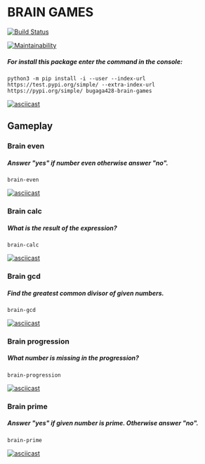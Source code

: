 # BRAIN GAMES

[![Build Status](https://travis-ci.com/bugaga427/python-project-lvl1.png?branch=master)](https://travis-ci.com/bugaga427/python-project-lvl1.png?branch=master)

[![Maintainability](https://api.codeclimate.com/v1/badges/d8c24ccb743d72152797/maintainability)](https://codeclimate.com/github/bugaga427/python-project-lvl1/maintainability)

##### For install this package enter the command in the console:
```
python3 -m pip install -i --user --index-url https://test.pypi.org/simple/ --extra-index-url https://pypi.org/simple/ bugaga428-brain-games
```
[![asciicast](https://asciinema.org/a/vSqJr9xg5t0z5PZI4GuAvvVb7.png)](https://asciinema.org/a/vSqJr9xg5t0z5PZI4GuAvvVb7)

## Gameplay

### Brain even
##### Answer "yes" if number even otherwise answer "no".
```
brain-even
```
[![asciicast](https://asciinema.org/a/9DjpOjVON7XbWvkt2I6rXJqry.png)](https://asciinema.org/a/9DjpOjVON7XbWvkt2I6rXJqry)

### Brain calc
##### What is the result of the expression?
```
brain-calc
```
[![asciicast](https://asciinema.org/a/A1jP7b9R5DujkwEW5QIQNBD8k.png)](https://asciinema.org/a/A1jP7b9R5DujkwEW5QIQNBD8k)

### Brain gcd
##### Find the greatest common divisor of given numbers.
```
brain-gcd
```
[![asciicast](https://asciinema.org/a/MFoE3DOAKbNMCkQQKtJNZfgwG.png)](https://asciinema.org/a/MFoE3DOAKbNMCkQQKtJNZfgwG)

### Brain progression
##### What number is missing in the progression?
```
brain-progression
```
[![asciicast](https://asciinema.org/a/Gxkghwe6Ak9mKGPrrdarSoQKv.png)](https://asciinema.org/a/Gxkghwe6Ak9mKGPrrdarSoQKv)

### Brain prime
##### Answer "yes" if given number is prime. Otherwise answer "no".
```
brain-prime
```
[![asciicast](https://asciinema.org/a/wmOrngHj8W92WtPqZcOmWPxQy.png)](https://asciinema.org/a/wmOrngHj8W92WtPqZcOmWPxQy)
